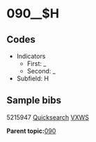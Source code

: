 # 090\_\_$H

## Codes

-   Indicators
    -   First: \_
    -   Second: \_
-   Subfield: H

## Sample bibs

5215947 [Quicksearch](https://search.library.yale.edu/catalog/5215947) [VXWS](http://prodorbis.library.yale.edu:7014/vxws/GetHoldingsService?bibId=5215947)

**Parent topic:**[090](../../tags/090/090.md)


